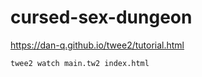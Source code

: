 # cursed-sex-dungeon

https://dan-q.github.io/twee2/tutorial.html

```
twee2 watch main.tw2 index.html
```
